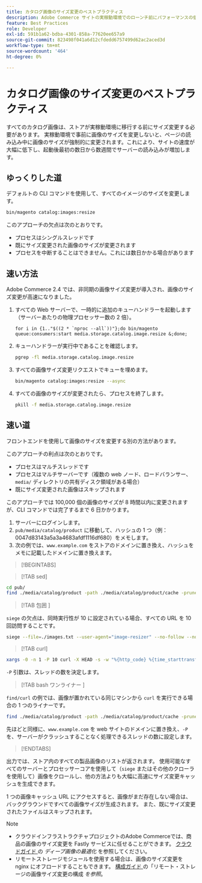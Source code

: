 ```yaml
---
title: カタログ画像のサイズ変更のベストプラクティス
description: Adobe Commerce サイトの実稼動環境でのローンチ前にパフォーマンスの低下を防ぐ方法について説明します。
feature: Best Practices
role: Developer
exl-id: 591b1a62-bdba-4301-858a-77620ee657a9
source-git-commit: 823498f041a6d12cfdedd6757499d62ac2aced3d
workflow-type: tm+mt
source-wordcount: '464'
ht-degree: 0%

---
```


# カタログ画像のサイズ変更のベストプラクティス

すべてのカタログ画像は、ストアが実稼動環境に移行する前にサイズ変更する必要があります。 実稼動環境で事前に画像のサイズを変更しないと、ページの読み込み中に画像のサイズが強制的に変更されます。これにより、サイトの速度が大幅に低下し、起動後最初の数日から数週間でサーバーの読み込みが増加します。

## ゆっくりした道

デフォルトの CLI コマンドを使用して、すべてのイメージのサイズを変更します。

```bash
bin/magento catalog:images:resize
```

このアプローチの欠点は次のとおりです。

- プロセスはシングルスレッドです
- 既にサイズ変更された画像のサイズが変更されます
- プロセスを中断することはできません。これには数日かかる場合があります

## 速い方法

Adobe Commerce 2.4 では、非同期の画像サイズ変更が導入され、画像のサイズ変更が高速になりました。

1. すべての Web サーバーで、一時的に追加のキューハンドラーを起動します（サーバーあたりの物理プロセッサー数の 2 倍）。

   ```bsh
   for i in {1.."$((2 * `nproc --all`))"};do bin/magento queue:consumers:start media.storage.catalog.image.resize &;done;
   ```

1. キューハンドラーが実行中であることを確認します。

   ```bash
   pgrep -fl media.storage.catalog.image.resize
   ```

1. すべての画像サイズ変更リクエストでキューを埋めます。

   ```bash
   bin/magento catalog:images:resize --async
   ```

1. すべての画像のサイズが変更されたら、プロセスを終了します。

   ```bash
   pkill -f media.storage.catalog.image.resize
   ```

## 速い道

フロントエンドを使用して画像のサイズを変更する別の方法があります。

このアプローチの利点は次のとおりです。

- プロセスはマルチスレッドです
- プロセスはマルチサーバーです（複数の web ノード、ロードバランサー、`media/` ディレクトリの共有ディスク領域がある場合）
- 既にサイズ変更された画像はスキップされます

このアプローチでは 100,000 個の画像のサイズが 8 時間以内に変更されますが、CLI コマンドでは完了するまで 6 日かかります。

1. サーバーにログインします。
1. `pub/media/catalog/product` に移動して、ハッシュの 1 つ（例：0047d83143a5a3a4683afdf1116df680）をメモします。
1. 次の例では、`www.example.com` をストアのドメインに置き換え、ハッシュをメモに記載したドメインに置き換えます。

>[!BEGINTABS]

>[!TAB sed]

```bash
cd pub/
find ./media/catalog/product -path ./media/catalog/product/cache -prune -o -type f -print | sed 's~./media/catalog/product/~https://www.example.com/media/catalog/product/cache/0047d83143a5a3a4683afdf1116df680/~g' > images.txt
```

>[!TAB  包囲 ]

`siege` の欠点は、同時実行性が 10 に設定されている場合、すべての URL を 10 回訪問することです。

```bash
siege --file=./images.txt --user-agent="image-resizer" --no-follow --no-parser --concurrent=10 --reps=once
```

>[!TAB curl]

```bash
xargs -0 -n 1 -P 10 curl -X HEAD -s -w "%{http_code} %{time_starttransfer} %{url_effective}\n" < <(tr \\n \\0 <images.txt)
```

`-P` 引数は、スレッドの数を決定します。

>[!TAB bash ワンライナー ]

`find/curl` の例では、画像が置かれている同じマシンから `curl` を実行できる場合の 1 つのライナーです。

```bash
find ./media/catalog/product -path ./media/catalog/product/cache -prune -o -type f -print | sed 's~./media/catalog/product/~https://www.example.com/media/catalog/product/cache/0047d83143a5a3a4683afdf1116df680/~g' | xargs -n 1 -P 10 curl -X HEAD -s -w "%{http_code} %{time_starttransfer} %{url_effective}\n"
```

先ほどと同様に、`www.example.com` を web サイトのドメインに置き換え、`-P` を、サーバーがクラッシュすることなく処理できるスレッドの数に設定します。

>[!ENDTABS]

出力では、ストア内のすべての製品画像のリストが返されます。 使用可能なすべてのサーバーとプロセッサーコアを使用して（`siege` またはその他のクローラを使用して）画像をクロールし、他の方法よりも大幅に高速にサイズ変更キャッシュを生成できます。

1 つの画像キャッシュ URL にアクセスすると、画像がまだ存在しない場合は、バックグラウンドですべての画像サイズが生成されます。 また、既にサイズ変更されたファイルはスキップされます。

>[!NOTE]
>
>- クラウドインフラストラクチャプロジェクトのAdobe Commerceでは、商品の画像のサイズ変更を Fastly サービスに任せることができます。 [ クラウドガイド ](https://experienceleague.adobe.com/docs/commerce-cloud-service/user-guide/cdn/fastly-image-optimization.html?lang=ja#deep-image-optimization) の _ディープ画像の最適化_ を参照してください。
>- リモートストレージモジュールを使用する場合は、画像のサイズ変更を nginx にオフロードすることもできます。 [ 構成ガイド ](https://experienceleague.adobe.com/docs/commerce-operations/configuration-guide/storage/remote-storage/remote-storage-image-resize.html?lang=ja) の「リモート・ストレージの画像サイズ変更の構成 _を参照_。
